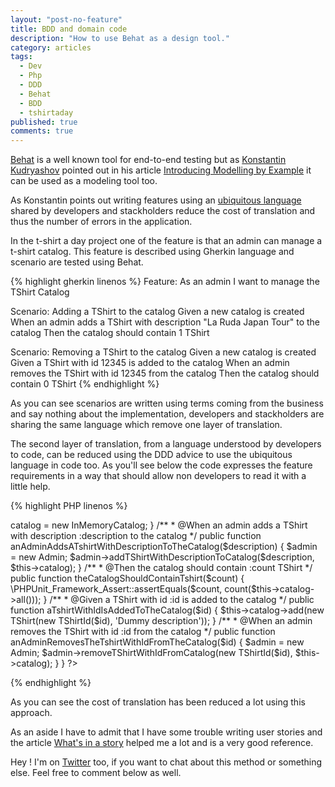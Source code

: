 ```yaml
---
layout: "post-no-feature"
title: BDD and domain code
description: "How to use Behat as a design tool."
category: articles
tags:
  - Dev
  - Php
  - DDD
  - Behat
  - BDD
  - tshirtaday
published: true
comments: true
---
```


[Behat](http://docs.behat.org/en/v2.5/) is a well known tool for end-to-end testing but as [Konstantin Kudryashov](https://twitter.com/everzet) pointed out in his article [Introducing Modelling by Example](http://everzet.com/post/99045129766/introducing-modelling-by-example) it can be used as a modeling tool too.

As Konstantin points out writing features using an [ubiquitous language](http://martinfowler.com/bliki/UbiquitousLanguage.html) shared by developers and stackholders reduce the cost of translation and thus the number of errors in the application.

In the t-shirt a day project one of the feature is that an admin can manage a t-shirt catalog. This feature is described using Gherkin language and scenario are tested using Behat.

{% highlight gherkin linenos %}
Feature:
    As an admin
    I want to manage the TShirt Catalog

Scenario: Adding a TShirt to the catalog
    Given a new catalog is created
    When an admin adds a TShirt with description "La Ruda Japan Tour" to the catalog
    Then the catalog should contain 1 TShirt

Scenario: Removing a TShirt to the catalog
    Given a new catalog is created
    Given a TShirt with id 12345 is added to the catalog
    When an admin removes the TShirt with id 12345 from the catalog
    Then the catalog should contain 0 TShirt
{% endhighlight %}

As you can see scenarios are written using terms coming from the business and say nothing about the implementation, developers and stackholders are sharing the same language which remove one layer of translation.

The second layer of translation, from a language understood by developers to code, can be reduced using the DDD advice to use the ubiquitous language in code too. As you'll see below the code expresses the feature requirements in a way that should allow non developers to read it with a little help.

{% highlight PHP linenos %}
<?php 
class ManageCatalogContext implements Context, SnippetAcceptingContext
{
    private $catalog;

    /**
     * @Given a new catalog is created
     */
    public function aNewCatalogIsCreated()
    {
        $this->catalog = new InMemoryCatalog;
    }

    /**
     * @When an admin adds a TShirt with description :description to the catalog
     */
    public function anAdminAddsATshirtWithDescriptionToTheCatalog($description)
    {
        $admin = new Admin;
        $admin->addTShirtWithDescriptionToCatalog($description, $this->catalog);
    }

    /**
     * @Then the catalog should contain :count TShirt
     */
    public function theCatalogShouldContainTshirt($count)
    {
        \PHPUnit_Framework_Assert::assertEquals($count, count($this->catalog->all()));
    }

    /**
     * @Given a TShirt with id :id is added to the catalog
     */
    public function aTshirtWithIdIsAddedToTheCatalog($id)
    {
        $this->catalog->add(new TShirt(new TShirtId($id), 'Dummy description'));   
    }

    /**
     * @When an admin removes the TShirt with id :id from the catalog
     */
    public function anAdminRemovesTheTshirtWithIdFromTheCatalog($id)
    {
        $admin = new Admin;
        $admin->removeTShirtWithIdFromCatalog(new TShirtId($id), $this->catalog);
    }
}
?>
{% endhighlight %}

As you can see the cost of translation has been reduced a lot using this approach.

As an aside I have to admit that I have some trouble writing user stories and the article [What's in a story](http://dannorth.net/whats-in-a-story/) helped me a lot and is a very good reference.

Hey ! I'm on [Twitter](https://twitter.com/selrahcd) too, if you want to chat about this method or something else. Feel free to comment below as well.


